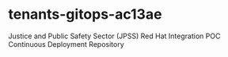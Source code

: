 # tenants-gitops-ac13ae
Justice and Public Safety Sector (JPSS) Red Hat Integration POC Continuous Deployment Repository
